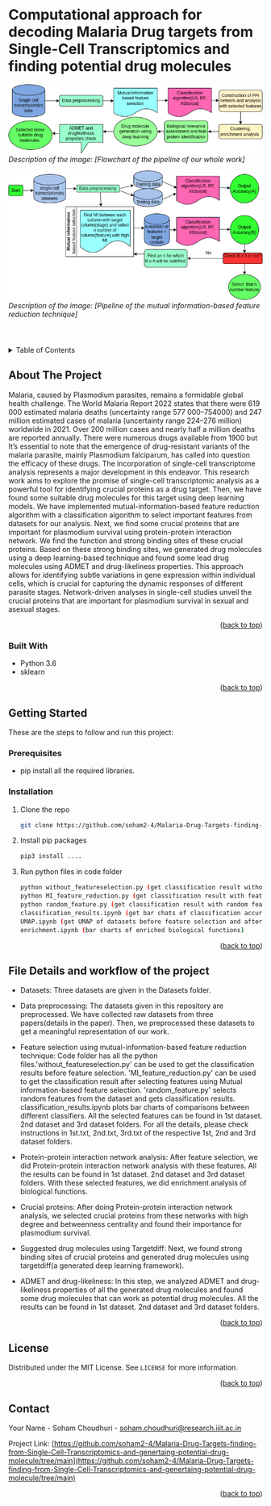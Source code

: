 # Computational approach for decoding Malaria Drug targets from Single-Cell Transcriptomics and finding potential drug molecules
![Project Image](images/flowchat.png) <!-- Add this line with the correct path -->
*Description of the image: [Flowchart of the pipeline of our whole work]* <!-- Add your description -->


![Project Image](images/MI.png) <!-- Add this line with the correct path -->
*Description of the image: [Pipeline of the mutual information-based feature reduction technique]* <!-- Add your description -->


<br />
<div align="center">
  
<h3 align="center"Computational approach for decoding Malaria Drug targets from Single-Cell Transcriptomics and finding potential drug molecules</h3>

 
</div>



<!-- TABLE OF CONTENTS -->
<details>
  <summary>Table of Contents</summary>
  <ol>
    <li>
      <a href="#about-the-project">About The Project</a>
      <ul>
        <li><a href="#built-with">Built With</a></li>
      </ul>
    </li>
    <li>
      <a href="#getting-started">Getting Started</a>
      <ul>
        <li><a href="#prerequisites">Prerequisites</a></li>
        <li><a href="#installation">Installation</a></li>
        <li><a href="#how_to_run">How to run</a></li>
      </ul>
    </li>
    <li><a href="#usage">File details and workflow of the project</a></li>
    <li><a href="#license">License</a></li>
    <li><a href="#contact">Contact</a></li>
    
  </ol>
</details>



<!-- ABOUT THE PROJECT -->
## About The Project

Malaria, caused by Plasmodium parasites, remains a formidable global health challenge. The World Malaria Report 2022 states that there were 619 000 estimated malaria deaths (uncertainty range 577 000–754000) and 247 million estimated cases of malaria (uncertainty range 224–276 million) worldwide in 2021. Over 200 million cases and nearly half a million deaths are reported annually. There were numerous drugs available from 1900 but It’s essential to note that the emergence of drug-resistant variants of the malaria parasite, mainly Plasmodium falciparum, has called into question the efficacy of these drugs. The incorporation of single-cell transcriptome analysis represents a major development in this endeavor. This research work aims to explore the promise of single-cell transcriptomic analysis as a powerful tool for identifying crucial proteins as a drug target. Then, we have found some suitable drug molecules for this target using deep learning models. We have implemented mutual-information-based feature reduction algorithm with a classification algorithm to select important features from datasets for our analysis. Next, we find some crucial proteins that are important for plasmodium survival using protein-protein interaction network. We find the function and strong binding sites of these crucial proteins. Based on these strong binding sites, we generated drug molecules using a deep learning-based technique and found some lead drug molecules using ADMET and drug-likeliness properties. This approach allows for identifying subtle variations in gene expression within individual cells, which is crucial for capturing the dynamic responses of different parasite stages. Network-driven analyses in single-cell studies unveil the crucial proteins that are important for plasmodium survival in sexual and asexual stages.



<p align="right">(<a href="#top">back to top</a>)</p>



### Built With

* Python 3.6
* sklearn


<p align="right">(<a href="#top">back to top</a>)</p>


<!-- GETTING STARTED -->
## Getting Started

These are the steps to follow and run this project:
### Prerequisites


* pip install all the required libraries.
  

### Installation


1. Clone the repo
   ```sh
   git clone https://github.com/soham2-4/Malaria-Drug-Targets-finding-from-Single-Cell-Transcriptomics-and-genertaing-potential-drug-molecule.git
   ```
2. Install pip packages
   ```sh
   pip3 install ....
   ```
3. Run python files in code folder
   ```sh
   python without_featureselection.py (get classification result without feature selection)
   python MI_feature_reduction.py (get classification result with feature selection)
   python random_feature.py (get classification result with random feature selection)
   classification_results.ipynb (get bar chats of classification accuracies)
   UMAP.ipynb (get UMAP of datasets before feature selection and after feature selection)
   enrichment.ipynb (bar charts of enriched biological functions)
   ```

  
<p align="right">(<a href="#top">back to top</a>)</p>



<!-- USAGE EXAMPLES -->
## File Details and workflow of the project

* Datasets: Three datasets are given in the Datasets folder. 

* Data preprocessing: The datasets given in this repository are preprocessed. We have collected raw datasets from three papers(details in the paper). Then, we preprocessed these datasets to get a meaningful representation of our work.

* Feature selection using mutual-information-based feature reduction technique:  Code folder has all the python files.'without_featureselection.py' can be used to get the classification results before feature selection. 'MI_feature_reduction.py' can be used to get the classification result after selecting features using Mutual information-based feature selection. 'random_feature.py' selects random features from the dataset and gets classification results. classification_results.ipynb plots bar charts of comparisons between different classifiers. All the selected features can be found in 1st dataset. 2nd dataset and 3rd dataset folders. For all the details, please check instructions in 1st.txt, 2nd.txt, 3rd.txt of the respective 1st, 2nd and 3rd dataset folders.

* Protein-protein interaction network analysis: After feature selection, we did Protein-protein interaction network analysis with these features. All the results can be found in 1st dataset. 2nd dataset and 3rd dataset folders. With these selected features, we did enrichment analysis of biological functions.

* Crucial proteins: After doing Protein-protein interaction network analysis, we selected crucial proteins from these networks with high degree and betweenness centrality and found their importance for plasmodium survival. 

* Suggested drug molecules using Targetdiff: Next, we found strong binding sites of crucial proteins and generated drug molecules using targetdiff(a generated deep learning framework).

* ADMET and drug-likeliness: In this step, we analyzed ADMET and drug-likeliness properties of all the generated drug molecules and found some drug molecules that can work as potential drug molecules. All the results can be found in 1st dataset. 2nd dataset and 3rd dataset folders.




<p align="right">(<a href="#top">back to top</a>)</p>





<!-- LICENSE -->
## License

Distributed under the MIT License. See `LICENSE` for more information.

<p align="right">(<a href="#top">back to top</a>)</p>



<!-- CONTACT -->
## Contact

Your Name - Soham Choudhuri - soham.choudhuri@research.iiit.ac.in

Project Link: [https://github.com/soham2-4/Malaria-Drug-Targets-finding-from-Single-Cell-Transcriptomics-and-genertaing-potential-drug-molecule/tree/main](https://github.com/soham2-4/Malaria-Drug-Targets-finding-from-Single-Cell-Transcriptomics-and-genertaing-potential-drug-molecule/tree/main)

<p align="right">(<a href="#top">back to top</a>)</p>






